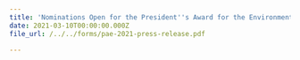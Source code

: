 ```yaml
---
title: 'Nominations Open for the President''s Award for the Environment (PAE) 2021, with Refreshed Judging Criteria'
date: 2021-03-10T00:00:00.000Z
file_url: /../../forms/pae-2021-press-release.pdf

---
```


